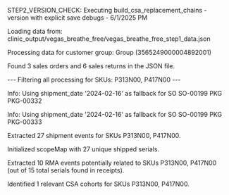 STEP2_VERSION_CHECK: Executing build_csa_replacement_chains - version with explicit save debugs - 6/1/2025 PM

Loading data from: clinic_output/vegas_breathe_free/vegas_breathe_free_step1_data.json

Processing data for customer group: Group (3565249000004892001)

Found 3 sales orders and 6 sales returns in the JSON file.


--- Filtering all processing for SKUs: P313N00, P417N00 ---

Info: Using shipment_date '2024-02-16' as fallback for SO SO-00199 PKG PKG-00332

Info: Using shipment_date '2024-02-16' as fallback for SO SO-00199 PKG PKG-00333

Extracted 27 shipment events for SKUs P313N00, P417N00.

Initialized scopeMap with 27 unique shipped serials.

Extracted 10 RMA events potentially related to SKUs P313N00, P417N00 (out of 15 total serials found in receipts).

Identified 1 relevant CSA cohorts for SKUs P313N00, P417N00.

